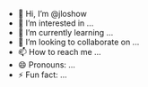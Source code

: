 - 👋 Hi, I’m @jloshow 
- 👀 I’m interested in  ...
- 🌱 I’m currently learning ...
- 💞️ I’m looking to collaborate on ...
- 📫 How to reach me ...
- 😄 Pronouns: ...
- ⚡ Fun fact: ...

<!---
Jloshow/Jloshow is a ✨ special ✨ repository because its `README.md` (this file) appears on your GitHub profile.
You can click the Preview link to take a look at your changes.
--->
